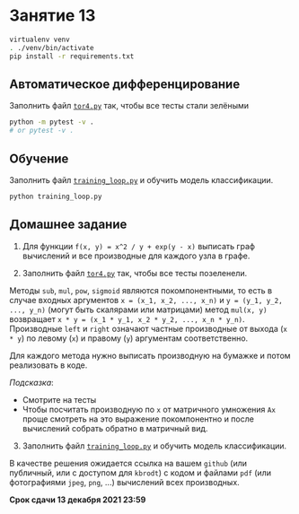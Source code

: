 # Занятие 13

```bash
virtualenv venv
. ./venv/bin/activate
pip install -r requirements.txt
```

## Автоматическое дифференцирование

Заполнить файл [`tor4.py`](./tor4.py) так, чтобы все тесты стали зелёными

```bash
python -m pytest -v .
# or pytest -v .
```

## Обучение

Заполнить файл [`training_loop.py`](./training_loop.py) и обучить модель классификации.

```bash
python training_loop.py
```

## Домашнее задание

1. Для функции `f(x, y) = x^2 / y + exp(y - x)` выписать граф вычислений и все
   производные для каждого узла в графе.

2. Заполнить файл [`tor4.py`](./tor4.py) так, чтобы все тесты позеленели.

Методы `sub`, `mul`, `pow`, `sigmoid` являются покомпонентными, то есть в
случае входных аргументов `x = (x_1, x_2, ..., x_n)` и `y = (y_1, y_2, ...,
y_n)` (могут быть скалярами или матрицами) метод `mul(x, y)` возвращает `x * y
= (x_1 * y_1, x_2 * y_2, ..., x_n * y_n)`. Производные `left` и `right`
означают частные производные от выхода (`x * y`) по левому (`x`) и правому
(`y`) аргументам соответственно.

Для каждого метода нужно выписать производную на бумажке и потом реализовать в
коде.

*Подсказка*:
- Смотрите на тесты
- Чтобы посчитать производную по `x` от матричного умножения `Ax` проще
  смотреть на это выражение покомпонентно и после вычислений собрать обратно в
  матричный вид.

3. Заполнить файл [`training_loop.py`](./training_loop.py) и обучить модель классификации.

В качестве решения ожидается ссылка на вашем `github` (или публичный, или с
доступом для `kbrodt`) с кодом и файлами `pdf` (или фотографиями `jpeg`, `png`,
...) вычислений всех производных.

**Срок сдачи 13 декабря 2021 23:59**
